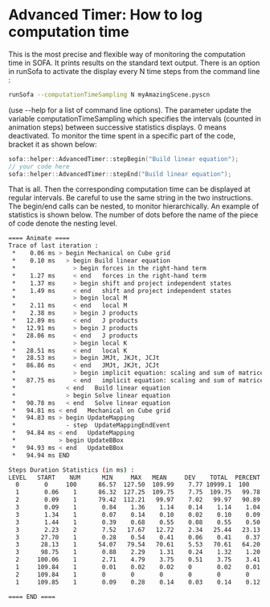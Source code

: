 Advanced Timer: How to log computation time
===========================================

This is the most precise and flexible way of monitoring the computation
time in SOFA. It prints results on the standard text output. There is an
option in runSofa to activate the display every N time steps from the command line :

```bash
runSofa --computationTimeSampling N myAmazingScene.pyscn
```
(use --help for a list of command line options). The parameter update the
variable computationTimeSampling which specifies the intervals (counted
in animation steps) between successive statistics displays. 0 means
deactivated. To monitor the time spent in a specific part of the code,
bracket it as shown below:

```cpp
sofa::helper::AdvancedTimer::stepBegin("Build linear equation");
// your code here
sofa::helper::AdvancedTimer::stepEnd("Build linear equation");
```

That is all. Then the corresponding computation time can be displayed at
regular intervals. Be careful to use the same string in the two
instructions. The begin/end calls can be nested, to monitor
hierarchically. An example of statistics is shown below. The number of
dots before the name of the piece of code denote the nesting level.

```bash
==== Animate ====
Trace of last iteration :
 *    0.06 ms > begin Mechanical on Cube grid
 *    0.10 ms   > begin Build linear equation
 *                > begin forces in the right-hand term
 *    1.27 ms     < end   forces in the right-hand term
 *    1.37 ms     > begin shift and project independent states
 *    1.49 ms     < end   shift and project independent states
 *                > begin local M
 *    2.11 ms     < end   local M
 *    2.38 ms     > begin J products
 *   12.89 ms     < end   J products
 *   12.91 ms     > begin J products
 *   28.06 ms     < end   J products
 *                > begin local K
 *   28.51 ms     < end   local K
 *   28.53 ms     > begin JMJt, JKJt, JCJt
 *   86.86 ms     < end   JMJt, JKJt, JCJt
 *                > begin implicit equation: scaling and sum of matrices, update right-hand term
 *   87.75 ms     < end   implicit equation: scaling and sum of matrices, update right-hand term
 *              < end   Build linear equation
 *              > begin Solve linear equation
 *   90.78 ms   < end   Solve linear equation
 *   94.81 ms < end   Mechanical on Cube grid
 *   94.83 ms > begin UpdateMapping
 *              - step  UpdateMappingEndEvent
 *   94.84 ms < end   UpdateMapping
 *            > begin UpdateBBox
 *   94.93 ms < end   UpdateBBox
 *   94.94 ms END

Steps Duration Statistics (in ms) :
LEVEL   START    NUM      MIN     MAX   MEAN     DEV    TOTAL  PERCENT ID
  0       0     100      86.57  127.50  109.99    7.77 10999.1  100    TOTAL
  1       0.06    1      86.32  127.25  109.75    7.75  109.75   99.78 .Mechanical
  2       0.09    1      79.42  112.21   99.97    7.02   99.97   90.89 ..Build linear equation
  3       0.09    1       0.84    1.36    1.14    0.14    1.14    1.04 ...forces in the right-hand term
  3       1.34    1       0.07    0.14    0.10    0.02    0.10    0.09 ...shift and project independent states
  3       1.44    1       0.39    0.68    0.55    0.08    0.55    0.50 ...local M
  3       2.23    2       7.52   17.67   12.72    2.34   25.44   23.13 ...J products
  3      27.70    1       0.28    0.54    0.41    0.06    0.41    0.37 ...local K
  3      28.13    1      54.07   79.54   70.61    5.53   70.61   64.20 ...JMJt, JKJt, JCJt
  3      98.75    1       0.88    2.29    1.31    0.24    1.32    1.20 ...implicit equation: scaling and sum of matrices, update right-hand term 
  2     100.06    1       2.71    4.79    3.75    0.51    3.75    3.41 ..Solve linear equation
  1     109.84    1       0.01    0.02    0.02    0       0.02    0.01 .UpdateMapping
  2     109.84    1       0       0       0       0       0       0    ..UpdateMappingEndEvent
  1     109.85    1       0.09    0.28    0.14    0.03    0.14    0.12 .UpdateBBox

==== END ====
```